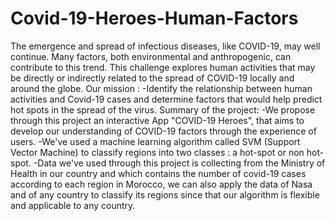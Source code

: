 # Covid-19-Heroes-Human-Factors
The emergence and spread of infectious diseases, like COVID-19, may well continue. Many factors, both environmental and anthropogenic, can contribute to this trend. This challenge explores human activities that may be directly or indirectly related to the spread of COVID-19 locally and around the globe. Our mission : -Identify the relationship between human activities and Covid-19 cases and determine factors that would help predict hot spots in the spread of the virus. Summary of the project: -We propose through this project an interactive App "COVID-19 Heroes", that aims to develop our understanding of COVID-19 factors through the experience of users. -We've used a machine learning algorithm called SVM (Support Vector Machine) to classify regions into two classes : a hot-spot or non hot-spot. -Data we've used through this project is collecting from the Ministry of Health in our country and which contains the number of covid-19 cases according to each region in Morocco, we can also apply the data of Nasa and of any country to classify its regions since that our algorithm is flexible and applicable to any country.


